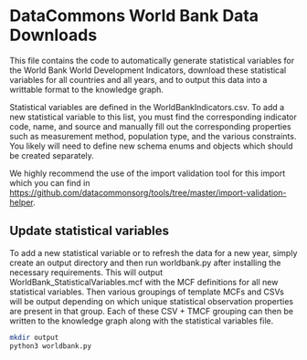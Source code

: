 # DataCommons World Bank Data Downloads

This file contains the code to automatically generate statistical variables for
the World Bank World Development Indicators, download these statistical
variables for all countries and all years, and to output this data into a
writtable format to the knowledge graph.

Statistical variables are defined in the WorldBankIndicators.csv. To add a new
statistical variable to this list, you must find the corresponding indicator
code, name, and source and manually fill out the corresponding properties such
as measurement method, population type, and the various constraints. You likely
will need to define new schema enums and objects which should be created
separately.

We highly recommend the use of the import validation tool for this import which
you can find in
https://github.com/datacommonsorg/tools/tree/master/import-validation-helper.

## Update statistical variables

To add a new statistical variable or to refresh the data for a new year, simply
create an output directory and then run worldbank.py after installing the
necessary requirements. This will output WorldBank_StatisticalVariables.mcf with
the MCF definitions for all new statistical variables. Then various groupings of
template MCFs and CSVs will be output depending on which unique statistical
observation properties are present in that group. Each of these CSV + TMCF
grouping can then be written to the knowledge graph along with the statistical
variables file.

```bash
mkdir output
python3 worldbank.py
```